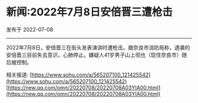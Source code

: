 # 新闻:2022年7月8日安倍晋三遭枪击

发布于 2022-07-08 
  
---


2022年7月8日，安倍晋三在街头发表演讲时遭枪击。据奈良市消防局称，遇袭的安倍晋三目前失去意识，心肺停止。嫌疑人41岁男子山上彻也（现住奈良市）随后被控制。

相关报道: 
[https://www.sohu.com/a/565207100_121425542](https://www.sohu.com/a/565207100_121425542)
[https://new.qq.com/omn/20220708/20220708A03YIA00.html](https://new.qq.com/omn/20220708/20220708A03YIA00.html)